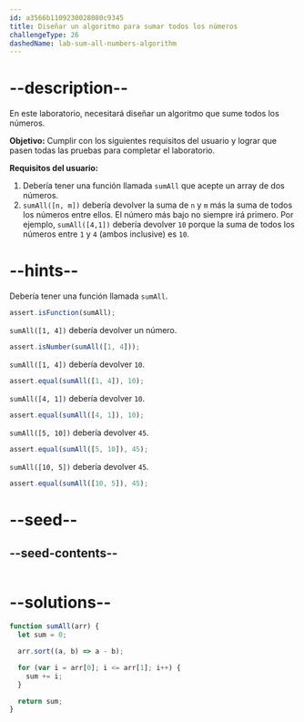 ```yaml
---
id: a3566b1109230028080c9345
title: Diseñar un algoritmo para sumar todos los números
challengeType: 26
dashedName: lab-sum-all-numbers-algorithm
---
```


# --description--

En este laboratorio, necesitará diseñar un algoritmo que sume todos los números.

**Objetivo:** Cumplir con los siguientes requisitos del usuario y lograr que pasen todas las pruebas para completar el laboratorio.

**Requisitos del usuario:**

1. Debería tener una función llamada `sumAll` que acepte un array de dos números.
1. `sumAll([n, m])` debería devolver la suma de `n` y `m` más la suma de todos los números entre ellos. El número más bajo no siempre irá primero. Por ejemplo, `sumAll([4,1])` debería devolver `10` porque la suma de todos los números entre `1` y `4` (ambos inclusive) es `10`.

# --hints--

Debería tener una función llamada `sumAll`.

```js
assert.isFunction(sumAll);
```

`sumAll([1, 4])` debería devolver un número.

```js
assert.isNumber(sumAll([1, 4]));
```

`sumAll([1, 4])` debería devolver `10`.

```js
assert.equal(sumAll([1, 4]), 10);
```

`sumAll([4, 1])` debería devolver `10`.

```js
assert.equal(sumAll([4, 1]), 10);
```

`sumAll([5, 10])` debería devolver `45`.

```js
assert.equal(sumAll([5, 10]), 45);
```

`sumAll([10, 5])` debería devolver `45`.

```js
assert.equal(sumAll([10, 5]), 45);
```

# --seed--

## --seed-contents--
```js
```

# --solutions--

```js
function sumAll(arr) {
  let sum = 0;

  arr.sort((a, b) => a - b);

  for (var i = arr[0]; i <= arr[1]; i++) {
    sum += i;
  }

  return sum;
}
```
